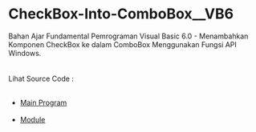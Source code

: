 # CheckBox-Into-ComboBox__VB6
Bahan Ajar Fundamental Pemrograman Visual Basic 6.0 - Menambahkan Komponen CheckBox ke dalam ComboBox Menggunakan Fungsi API Windows.<br><br>
<img src=""><br><br>
Lihat Source Code :<br><br>
- <a href="https://github.com/RizkyKhapidsyah/CheckBox-Into-ComboBox__VB6/blob/master/CheckBox-Into-ComboBox__VB6/Form1.frm">Main Program</a><br><br>
- <a href="https://github.com/RizkyKhapidsyah/CheckBox-Into-ComboBox__VB6/blob/master/CheckBox-Into-ComboBox__VB6/Module1.bas">Module</a>

